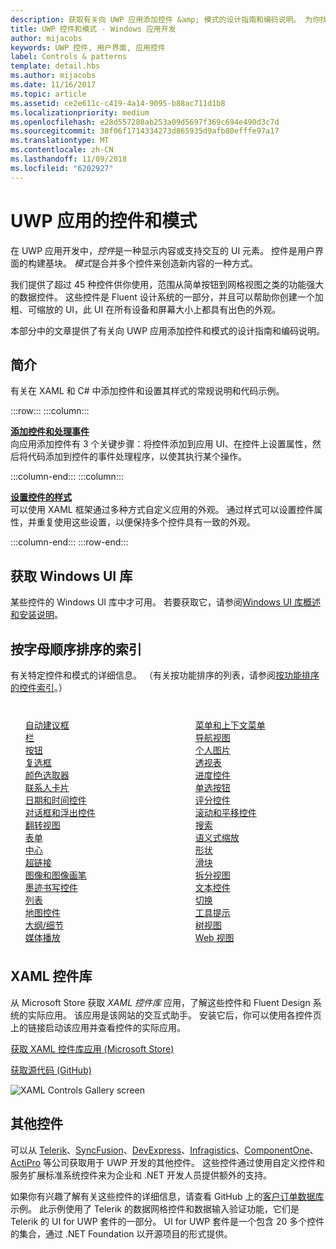 ```yaml
---
description: 获取有关向 UWP 应用添加控件 &amp; 模式的设计指南和编码说明。 为你找到了超过 45 种功能强大的控件，这些控件可与你的应用结合使用。
title: UWP 控件和模式 - Windows 应用开发
author: mijacobs
keywords: UWP 控件, 用户界面, 应用控件
label: Controls & patterns
template: detail.hbs
ms.author: mijacobs
ms.date: 11/16/2017
ms.topic: article
ms.assetid: ce2e611c-c419-4a14-9095-b88ac711d1b8
ms.localizationpriority: medium
ms.openlocfilehash: e28d557280ab253a09d5697f369c694e490d3c7d
ms.sourcegitcommit: 38f06f1714334273d865935d9afb80efffe97a17
ms.translationtype: MT
ms.contentlocale: zh-CN
ms.lasthandoff: 11/09/2018
ms.locfileid: "6202927"
---
```

# <a name="controls-and-patterns-for-uwp-apps"></a>UWP 应用的控件和模式
 

在 UWP 应用开发中，<i>控件</i>是一种显示内容或支持交互的 UI 元素。 控件是用户界面的构建基块。 <i>模式</i>是合并多个控件来创造新内容的一种方式。

我们提供了超过 45 种控件供你使用，范围从简单按钮到网格视图之类的功能强大的数据控件。  这些控件是 Fluent 设计系统的一部分，并且可以帮助你创建一个加粗、可缩放的 UI，此 UI 在所有设备和屏幕大小上都具有出色的外观。 

本部分中的文章提供了有关向 UWP 应用添加控件和模式的设计指南和编码说明。 

## <a name="intro"></a>简介

有关在 XAML 和 C# 中添加控件和设置其样式的常规说明和代码示例。

:::row:::
    :::column:::
      <p><b><a href="controls-and-events-intro.md">添加控件和处理事件</a></b> <br/>
向应用添加控件有 3 个关键步骤：将控件添加到应用 UI、在控件上设置属性，然后将代码添加到控件的事件处理程序，以使其执行某个操作。</p>
    :::column-end:::
    :::column:::
      <p><b><a href="xaml-styles.md">设置控件的样式</a></b> <br/>
可以使用 XAML 框架通过多种方式自定义应用的外观。 通过样式可以设置控件属性，并重复使用这些设置，以便保持多个控件具有一致的外观。</p>
    :::column-end:::
:::row-end:::

## <a name="get-the-windows-ui-library"></a>获取 Windows UI 库
某些控件的 Windows UI 库中才可用。 若要获取它，请参阅[Windows UI 库概述和安装说明](/uwp/toolkits/winui/)。

## <a name="alphabetical-index"></a>按字母顺序排序的索引 

有关特定控件和模式的详细信息。 （有关按功能排序的列表，请参阅<a href="controls-by-function.md">按功能排序的控件索引</a>。）

<div style="column-count: 2; column-gap: 40px; margin-top: 40px;" >
<ul style="margin-top: 0px; padding-top: 0px; list-style-type: none;">
<li style="list-style-type: none;"><a href="auto-suggest-box.md">自动建议框</a></li>

<li style="list-style-type: none;"><a href="app-bars.md">栏</a></li>

<li style="list-style-type: none;"><a href="buttons.md">按钮</a></li>

<li style="list-style-type: none;"><a href="checkbox.md">复选框 </a></li>

<li style="list-style-type: none;"><a href="color-picker.md">颜色选取器</a></li>

<li style="list-style-type: none;"><a href="contact-card.md">联系人卡片</a></li>

<li style="list-style-type: none;"><a href="date-and-time.md">日期和时间控件</a></li>

<li style="list-style-type: none;"><a href="dialogs-and-flyouts/index.md">对话框和浮出控件</a></li>

<li style="list-style-type: none;"><a href="flipview.md">翻转视图</a></li>

<li style="list-style-type: none;"><a href="forms.md">表单</a></li>

<li style="list-style-type: none;"><a href="hub.md">中心</a></li>

<li style="list-style-type: none;"><a href="hyperlinks.md">超链接</a></li>

<li style="list-style-type: none;"><a href="images-imagebrushes.md">图像和图像画笔</a></li>

<li style="list-style-type: none;"><a href="inking-controls.md">墨迹书写控件</a></li>

<li style="list-style-type: none;"><a href="lists.md">列表</a></li>

<li style="list-style-type: none;"><a href="../../maps-and-location/controls-map.md">地图控件</a></li>

<li style="list-style-type: none;"><a href="master-details.md">大纲/细节</a></li>

<li style="list-style-type: none;"><a href="media-playback.md">媒体播放</a></li>

<li style="list-style-type: none;"><a href="menus.md">菜单和上下文菜单</a></li>

<li style="list-style-type: none;"><a href="navigationview.md">导航视图</a></li>

<li style="list-style-type: none;"><a href="person-picture.md">个人图片</a></li>

<li style="list-style-type: none;"><a href="pivot.md">透视表</a></li>

<li style="list-style-type: none;"><a href="progress-controls.md">进度控件</a></li>

<li style="list-style-type: none;"><a href="radio-button.md">单选按钮</a></li>

<li style="list-style-type: none;"><a href="rating.md">评分控件</a></li>

<li style="list-style-type: none;"><a href="scroll-controls.md">滚动和平移控件</a></li>

<li style="list-style-type: none;"><a href="search.md">搜索</a></li>

<li style="list-style-type: none;"><a href="semantic-zoom.md">语义式缩放</a></li>

<li style="list-style-type: none;"><a href="shapes.md">形状</a></li>

<li style="list-style-type: none;"><a href="slider.md">滑块</a></li>

<li style="list-style-type: none;"><a href="split-view.md">拆分视图</a></li>

<li style="list-style-type: none;"><a href="text-controls.md">文本控件</a></li>


<li style="list-style-type: none;"><a href="toggles.md">切换</a></li>
<li style="list-style-type: none;"><a href="tooltips.md">工具提示</a></li>

<li style="list-style-type: none;"><a href="tree-view.md">树视图</a></li>

<li style="list-style-type: none;"><a href="web-view.md">Web 视图</a></li>
</ul>
</div>

## <a name="xaml-controls-gallery"></a>XAML 控件库

从 Microsoft Store 获取 _XAML 控件库_ 应用，了解这些控件和 Fluent Design 系统的实际应用。 该应用是该网站的交互式助手。 安装它后，你可以使用各控件页上的链接启动该应用并查看控件的实际应用。

<a href="https://www.microsoft.com/store/productId/9MSVH128X2ZT">获取 XAML 控件库应用 (Microsoft Store)</a>

<a href="https://github.com/Microsoft/Windows-universal-samples/tree/master/Samples/XamlUIBasics">获取源代码 (GitHub)</a>

<img src="images/xaml-controls-gallery.png" alt="XAML Controls Gallery screen" />

## <a name="additional-controls"></a>其他控件

可以从 <a href="http://www.telerik.com/">Telerik</a>、<a href="https://www.syncfusion.com/products/uwp">SyncFusion</a>、<a href="https://www.devexpress.com/Products/NET/Controls/Win10Apps/">DevExpress</a>、<a href="http://www.infragistics.com/products/universal-windows-platform">Infragistics</a>、<a href="https://www.componentone.com/Studio/Platform/UWP">ComponentOne</a>、<a href="http://www.actiprosoftware.com/products/controls/universal">ActiPro</a> 等公司获取用于 UWP 开发的其他控件。 这些控件通过使用自定义控件和服务扩展标准系统控件来为企业和 .NET 开发人员提供额外的支持。  

如果你有兴趣了解有关这些控件的详细信息，请查看 GitHub 上的<a href="https://github.com/Microsoft/Windows-appsample-customers-orders-database">客户订单数据库</a>示例。 此示例使用了 Telerik 的数据网格控件和数据输入验证功能，它们是 Telerik 的 UI for UWP 套件的一部分。 UI for UWP 套件是一个包含 20 多个控件的集合，通过 .NET Foundation 以开源项目的形式提供。
